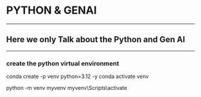 # PYTHON & GENAI
---
## Here we only Talk about the Python and Gen AI

---

### create the python virtual environment

 conda create -p venv python=3.12 -y
 conda activate venv

 python -m venv myvenv
 myvenv\Scripts\activate


